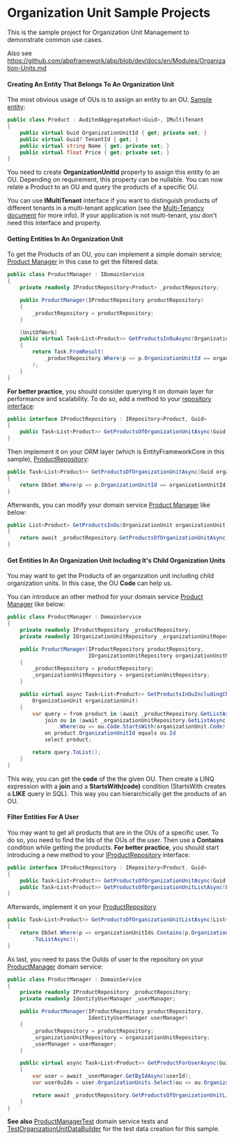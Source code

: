 # Organization Unit Sample Projects

This is the sample project for Organization Unit Management to demonstrate common use cases. 

Also see https://github.com/abpframework/abp/blob/dev/docs/en/Modules/Organization-Units.md



#### Creating An Entity That Belongs To An Organization Unit

The most obvious usage of OUs is to assign an entity to an OU. [Sample entity](https://github.com/abpframework/abp-samples/blob/master/OrganizationUnitSample/src/OrganizationUnitSample.Domain/Products/Product.cs):

```csharp
public class Product : AuditedAggregateRoot<Guid>, IMultiTenant
{
    public virtual Guid OrganizationUnitId { get; private set; }
    public virtual Guid? TenantId { get; }
    public virtual string Name { get; private set; }
    public virtual float Price { get; private set; }
}
```

You need to create **OrganizationUnitId** property to assign this entity to an OU. Depending on requirement, this property can be nullable. You can now relate a Product to an OU and query the products of a specific OU.

You can use **IMultiTenant** interface if you want to distinguish products of different tenants in a multi-tenant application (see the [Multi-Tenancy document](https://github.com/abpframework/abp/blob/dev/docs/en/Multi-Tenancy.md) for more info). If your application is not multi-tenant, you don't need this interface and property.

#### Getting Entities In An Organization Unit

To get the Products of an OU, you can implement a simple domain service; [Product Manager](https://github.com/abpframework/abp-samples/blob/master/OrganizationUnitSample/src/OrganizationUnitSample.Domain/Products/ProductManager.cs) in this case to get the filtered data:

```csharp
public class ProductManager : IDomainService
{
    private readonly IProductRepository<Product> _productRepository;

    public ProductManager(IProductRepository productRepository)
    {
        _productRepository = productRepository;
    }

    [UnitOfWork]
    public virtual Task<List<Product>> GetProductsInOuAsync(OrganizationUnit organizationUnit)
    {
        return Task.FromResult(
            _productRepository.Where(p => p.OrganizationUnitId == organizationUnit.Id).ToList()
        );
    }               
}
```

**For better practice**, you should consider querying it on domain layer for performance and scalability. To do so, add a method to your [repository interface](https://github.com/abpframework/abp-samples/blob/master/OrganizationUnitSample/src/OrganizationUnitSample.Domain/Products/IProductRepository.cs):

```csharp
public interface IProductRepository : IRepository<Product, Guid>
{
    public Task<List<Product>> GetProductsOfOrganizationUnitAsync(Guid organizationUnitId);
}
```

Then implement it on your ORM layer (which is EntityFrameworkCore in this sample), [ProductRepository](https://github.com/abpframework/abp-samples/blob/master/OrganizationUnitSample/src/OrganizationUnitSample.EntityFrameworkCore/Products/ProductRepository.cs):

```csharp
public Task<List<Product>> GetProductsOfOrganizationUnitAsync(Guid organizationUnitId)
{
    return DbSet.Where(p => p.OrganizationUnitId == organizationUnitId).ToListAsync();
}
```

Afterwards, you can modify your domain service [Product Manager](https://github.com/abpframework/abp-samples/blob/master/OrganizationUnitSample/src/OrganizationUnitSample.Domain/Products/ProductManager.cs) like below:

```csharp
public List<Product> GetProductsInOu(OrganizationUnit organizationUnit)
{
	return await _productRepository.GetProductsOfOrganizationUnitAsync(organizationUnit.Id);
}
```

#### Get Entities In An Organization Unit Including It's Child Organization Units

You may want to get the Products of an organization unit including child organization units. In this case, the OU **Code** can help us.

You can introduce an other method for your domain service [Product Manager](https://github.com/abpframework/abp-samples/blob/master/OrganizationUnitSample/src/OrganizationUnitSample.Domain/Products/ProductManager.cs) like below:

```csharp
public class ProductManager : DomainService
{
    private readonly IProductRepository _productRepository;
    private readonly IOrganizationUnitRepository _organizationUnitRepository;

    public ProductManager(IProductRepository productRepository,
                          IOrganizationUnitRepository organizationUnitRepository)
    {
        _productRepository = productRepository;
        _organizationUnitRepository = organizationUnitRepository;
    }

    public virtual async Task<List<Product>> GetProductsInOuIncludingChildrenAsync(
        OrganizationUnit organizationUnit)
    {
        var query = from product in (await _productRepository.GetListAsync())
            join ou in (await _organizationUnitRepository.GetListAsync())
            	.Where(ou => ou.Code.StartsWith(organizationUnit.Code)) 
            on product.OrganizationUnitId equals ou.Id
            select product;

        return query.ToList();
    }
}
```

This way, you can get the **code** of the the given OU. Then create a LINQ expression with a **join** and a **StartsWith(code)** condition (StartsWith creates a **LIKE** query in SQL). This way you can hierarchically get the products of an OU.

#### Filter Entities For A User

You may want to get all products that are in the OUs of a specific user. To do so, you need to find the Ids of the OUs of the user. Then use a **Contains** condition while getting the products. **For better practice**, you should start introducing a new method to your [IProductRepository](https://github.com/abpframework/abp-samples/blob/master/OrganizationUnitSample/src/OrganizationUnitSample.Domain/Products/IProductRepository.cs) interface:

```csharp
public interface IProductRepository : IRepository<Product, Guid>
{
    public Task<List<Product>> GetProductsOfOrganizationUnitAsync(Guid organizationUnitId);
    public Task<List<Product>> GetProductsOfOrganizationUnitListAsync(List<Guid> organizationUnitIds);
}
```

Afterwards, implement it on your [ProductRepository](https://github.com/abpframework/abp-samples/blob/master/OrganizationUnitSample/src/OrganizationUnitSample.EntityFrameworkCore/Products/ProductRepository.cs)

```csharp
public Task<List<Product>> GetProductsOfOrganizationUnitListAsync(List<Guid> organizationUnitIds)
{
    return DbSet.Where(p => organizationUnitIds.Contains(p.OrganizationUnitId))
        .ToListAsync();
}
```

As last, you need to pass the OuIds of user to the repository on your [ProductManager](https://github.com/abpframework/abp-samples/blob/master/OrganizationUnitSample/src/OrganizationUnitSample.Domain/Products/ProductManager.cs) domain service:

```csharp
public class ProductManager : DomainService
{
    private readonly IProductRepository _productRepository;
    private readonly IdentityUserManager _userManager;

    public ProductManager(IProductRepository productRepository,
                          IdentityUserManager userManager)
    {
        _productRepository = productRepository;
        _organizationUnitRepository = organizationUnitRepository;
        _userManager = userManager;
    }

    public virtual async Task<List<Product>> GetProductForUserAsync(Guid userId)
    {
        var user = await _userManager.GetByIdAsync(userId);
        var userOuIds = user.OrganizationUnits.Select(ou => ou.OrganizationUnitId);

        return await _productRepository.GetProductsOfOrganizationUnitListAsync(userOuIds.ToList());
    }
}
```

**See also** [ProductManagerTest](https://github.com/abpframework/abp-samples/blob/master/OrganizationUnitSample/test/OrganizationUnitSample.Domain.Tests/ProductManagerTest.cs) domain service tests and [TestOrganizationUnitDataBuilder](https://github.com/abpframework/abp-samples/blob/master/OrganizationUnitSample/test/OrganizationUnitSample.Domain.Tests/TestOrganizationUnitDataBuilder.cs) for the test data creation for this sample.